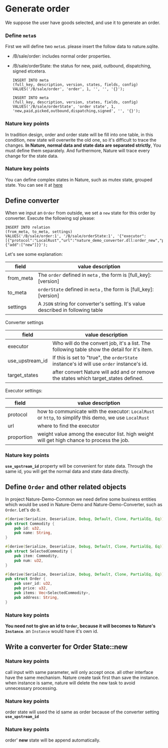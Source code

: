 # Generate order

We suppose the user have goods selected, and use it to generate an order.

### Define `meta`s

First we will define two `meta`s. please insert the follow data to nature.sqlite.

- /B/sale/order: includes normal order properties.

- /B/sale/orderState: the status for new, paid, outbound, dispatching, signed etcetera.

  ```sqlite
  INSERT INTO meta
  (full_key, description, version, states, fields, config)
  VALUES('/B/sale/order', 'order', 1, '', '', '{}');
  
  INSERT INTO meta
  (full_key, description, version, states, fields, config)
  VALUES('/B/sale/orderState', 'order state', 1, 'new,paid,picked,outbound,dispatching,signed', '', '{}');
  ```

### Nature key points

In tradition design, order and order state will be fill into one table, in this condition, new state will overwrite the old one, so it's difficult to trace the changes. **In Nature, normal data and state data are separated strictly**, You must define them separately. And furthermore, Nature will trace every change for the state data.

### Nature key points

You can define complex states in Nature, such as mutex state, grouped state. You can see it at [here](https://github.com/llxxbb/Nature/blob/master/doc/help/concepts.md)

## Define converter

When we input an `Order` from outside, we set a `new` state for this order by converter. Execute the following sql please:

```sqlite
INSERT INTO relation
(from_meta, to_meta, settings)
VALUES('/B/sale/order:1', '/B/sale/orderState:1', '{"executor":[{"protocol":"LocalRust","url":"nature_demo_converter.dll:order_new","proportion":1}],"use_upstream_id":true,"target_states":{"add":["new"]}}');
```

Let's see some explanation:

| field     | value description                                            |
| --------- | ------------------------------------------------------------ |
| from_meta | The `order` defined in `meta` , the form is [full_key]:[version] |
| to_meta   | `orderState` defined in `meta` , the form is [full_key]:[version] |
| settings  | A `JSON` string for converter's setting. It's value described in following table |

Converter settings

| field           | value description                                            |
| --------------- | ------------------------------------------------------------ |
| executor        | Who will do the convert job, it's a list. The following table show the detail for it's item. |
| use_upstream_id | If this is set to "true", the `orderState` instance's id will use `order` instance's id. |
| target_states   | after convert Nature will add and or remove the states which target_states defined. |

Executor settings: 

| field      | value description                                            |
| ---------- | ------------------------------------------------------------ |
| protocol   | how to communicate with the executor: `LocalRust` or `http`, to simplify this demo, we use `LocalRust` |
| url        | where to find the executor                                   |
| proportion | weight value among the executor list. high weight will get high chance to process the job. |

### Nature key points

**`use_upstream_id`** property will be convenient for state data. Through the same id, you will get the normal data and state data directly. 

## Define `Order` and other related objects

In project Nature-Demo-Common we need define some business entities which would be used in Nature-Demo and Nature-Demo-Converter, such as `Order`. Let's do it.

```rust
#[derive(Serialize, Deserialize, Debug, Default, Clone, PartialEq, Eq)]
pub struct Commodity {
    pub id: u32,
    pub name: String,
}

#[derive(Serialize, Deserialize, Debug, Default, Clone, PartialEq, Eq)]
pub struct SelectedCommodity {
    pub item: Commodity,
    pub num: u32,
}

#[derive(Serialize, Deserialize, Debug, Default, Clone, PartialEq, Eq)]
pub struct Order {
    pub user_id: u32,
    pub price: u32,
    pub items: Vec<SelectedCommodity>,
    pub address: String,
}
```

### Nature key points

**You need not to give an id to `Order`, because it will becomes to Nature's `Instance`**. an `Instance` would have it's own id.

## Write a converter for Order State::new





### Nature key points

call input with same parameter, will only accept once. all other interface have the same mechanism. Nature create task first than save the instance. when instance is same, nature will delete the new task to avoid unnecessary processing.

### Nature key points

order state will used the id same as order because of the converter setting **`use_upstream_id`** 

### Nature key points

order' **new** state will be append automatically.



